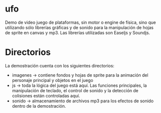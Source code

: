 # ufo
Demo de video juego de plataformas, sin motor o engine de física, sino que utilizando sólo librerías gráficas y de sonido para la manipulación de hojas de sprite en canvas y mp3. Las librerías utilizadas son Easeljs y Soundjs.

# Directorios
La demostración cuenta con los siguientes directorios:

* imagenes -> contiene fondos y hojas de sprite para la animación del personaje principal y objetos en el juego
* js -> toda la lógica del juego está aquí. Las funciones principales, la manipulación de teclado, el control de sonido y la detección de colisiones están controladas aquí.
* sonido -> almacenamiento de archivos mp3 para los efectos de sonido dentro de la demostración.
